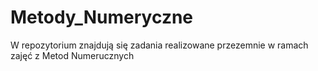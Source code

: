 # Metody_Numeryczne
W repozytorium znajdują się zadania realizowane przezemnie w ramach zajęć z Metod Numerucznych
